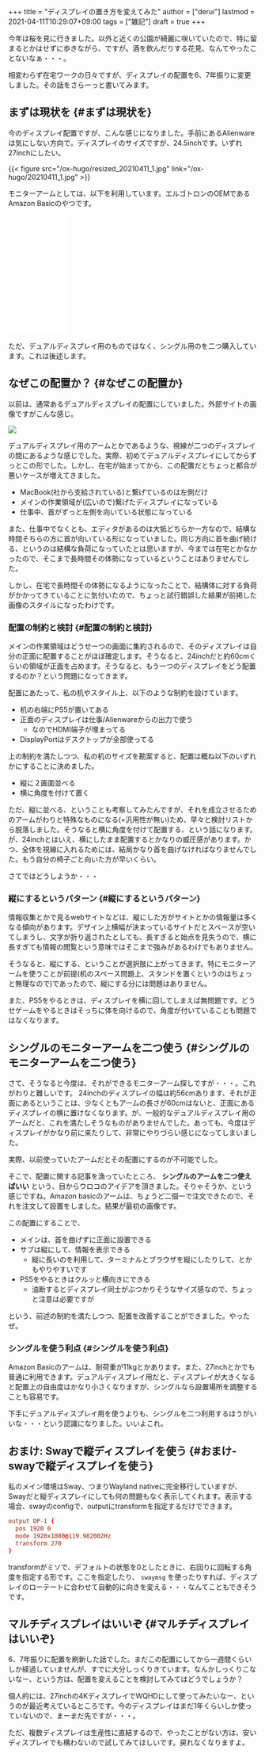 +++
title = "ディスプレイの置き方を変えてみた"
author = ["derui"]
lastmod = 2021-04-11T10:29:07+09:00
tags = ["雑記"]
draft = true
+++

今年は桜を見に行きました。以外と近くの公園が綺麗に咲いていたので、特に留まるとかはせずに歩きながら、ですが。酒を飲んだりする花見、なんてやったことないなぁ・・・。

相変わらず在宅ワークの日々ですが、ディスプレイの配置を6、7年振りに変更しました。その話をさらーっと書いてみます。

<!--more-->


## まずは現状を {#まずは現状を}

今のディスプレイ配置ですが、こんな感じになりました。手前にあるAlienwareは気にしない方向で。ディスプレイのサイズですが、24.5inchです。いずれ27inchにしたい。

{{< figure src="/ox-hugo/resized_20210411_1.jpg" link="/ox-hugo/20210411_1.jpg" >}}

モニターアームとしては、以下を利用しています。エルゴトロンのOEMであるAmazon Basicのやつです。

<iframe style="width:120px;height:240px;" marginwidth="0" marginheight="0" scrolling="no" frameborder="0" src="//rcm-fe.amazon-adsystem.com/e/cm?lt1=_blank&bc1=000000&IS2=1&bg1=FFFFFF&fc1=000000&lc1=0000FF&t=derui09-22&language=ja_JP&o=9&p=8&l=as4&m=amazon&f=ifr&ref=as_ss_li_til&asins=B07PY4TX8B&linkId=04cb6157776d58f499f58a529cdb8b45"></iframe>

ただ、デュアルディスプレイ用のものではなく、シングル用のを二つ購入しています。これは後述します。


## なぜこの配置か？ {#なぜこの配置か}

以前は、通常あるデュアルディスプレイの配置にしていました。外部サイトの画像ですがこんな感じ。

<img src="https://www.google.com/url?sa=i&url=https%3A%2F%2Fwww.nanigoto.com%2Fdisplay%2F&psig=AOvVaw3Ko3TactVj_sWeJyf5qfLY&ust=1618187678129000&source=images&cd=vfe&ved=0CAIQjRxqFwoTCLCrzf_49O8CFQAAAAAdAAAAABAI][https://www.google.com/url?sa=i&url=https%3A%2F%2Fwww.nanigoto.com%2Fdisplay%2F&psig=AOvVaw3Ko3TactVj_sWeJyf5qfLY&ust=1618187678129000&source=images&cd=vfe&ved=0CAIQjRxqFwoTCLCrzf_49O8CFQAAAAAdAAAAABAI">

デュアルディスプレイ用のアームとかであるような、視線が二つのディスプレイの間にあるような感じでした。実際、初めてデュアルディスプレイにしてからずっとこの形でした。しかし、在宅が始まってから、この配置だとちょっと都合が悪いケースが増えてきました。

-   MacBook(社から支給されている)と繋げているのは左側だけ
-   メインの作業領域が(広いので)繋げたディスプレイになっている
-   仕事中、首がずっと左側を向いている状態になっている

また、仕事中でなくとも、エディタがあるのは大抵どちらか一方なので、結構な時間そちらの方に首が向いている形になっていました。同じ方向に首を曲げ続ける、というのは結構な負荷になっていたとは思いますが、今までは在宅とかなかったので、そこまで長時間その体勢になっているということはありませんでした。

しかし、在宅で長時間その体勢になるようになったことで、結構体に対する負荷がかかってきていることに気付いたので、ちょっと試行錯誤した結果が前掲した画像のスタイルになったわけです。


### 配置の制約と検討 {#配置の制約と検討}

メインの作業領域はどうせ一つの画面に集約されるので、そのディスプレイは自分の正面に配置することがほぼ確定します。そうなると、24inchだと約60cmくらいの領域が正面を占めます。そうなると、もう一つのディスプレイをどう配置するのか？という問題になってきます。

配置にあたって、私の机やスタイル上、以下のような制約を設けています。

-   机の右端にPS5が置いてある
-   正面のディスプレイは仕事/Alienwareからの出力で使う
    -   なのでHDMI端子が埋まってる
-   DisplayPortはデスクトップが全部使ってる

上の制約を満たしつつ、私の机のサイズを勘案すると、配置は概ね以下のいずれかにすることに決めました。

-   縦に２画面並べる
-   横に角度を付けて置く

ただ、縦に並べる、ということも考察してみたんですが、それを成立させるためのアームがわりと特殊なものになる(=汎用性が無い)ため、早々と検討リストから脱落しました。そうなると横に角度を付けて配置する、という話になります。が、24inchとはいえ、横にしたまま配置するとかなりの威圧感があります。かつ、全体を視線に入れるためには、結局かなり首を曲げなければなりませんでした。もう自分の椅子ごと向いた方が早いくらい。

さてではどうしようか・・・


### 縦にするというパターン {#縦にするというパターン}

情報収集とかで見るwebサイトなどは、縦にした方がサイトとかの情報量は多くなる傾向があります。デザイン上横幅が決まっているサイトだとスペースが空いてしまうし、文字が折り返されたとしても、長すぎると始点を見失うので、横に長すぎても情報の閲覧という意味ではそこまで強みがあるわけでもありません。

そうなると、縦にする、ということが選択肢に上がってきます。特にモニターアームを使うことが前提(机のスペース問題上、スタンドを置くというのはちょっと無理なので)であったので、縦にする分には問題はありません。

また、PS5をやるときは、ディスプレイを横に回してしまえば無問題です。どうせゲームをやるときはそっちに体を向けるので、角度が付いていることも問題ではなくなります。


## シングルのモニターアームを二つ使う {#シングルのモニターアームを二つ使う}

さて、そうなると今度は、それができるモニターアーム探しですが・・・。これがわりと難しいです。
24inchのディスプレイの幅は約56cmあります、それが正面にあるということは、少なくともアームの長さが60cmはないと、正面にあるディスプレイの横に置けなくなります。が、一般的なデュアルディスプレイ用のアームだと、これを満たしそうなものがありませんでした。あっても、今度はディスプレイがかなり前に来たりして、非常にやりづらい感じになってしまいました。

実際、以前使っていたアームだとその配置にするのが不可能でした。

そこで、配置に関する記事を漁っていたところ、 **シングルのアームを二つ使えばいい** という、目からウロコのアイデアを頂きました。そりゃそうか、という感じですね。Amazon basicのアームは、ちょうど二個一で注文できたので、それを注文して設置をしました。結果が最初の画像です。

この配置にすることで、

-   メインは、首を曲げずに正面に設置できる
-   サブは縦にして、情報を表示できる
    -   縦に長いのを利用して、ターミナルとブラウザを縦にしたりして、とかもやりやすいです
-   PS5をやるときはクルッと横向きにできる
    -   油断するとディスプレイ同士がぶつかりそうなサイズ感なので、ちょっと注意は必要ですが

という、前述の制約を満たしつつ、配置を改善することができました。やったぜ。


### シングルを使う利点 {#シングルを使う利点}

Amazon Basicのアームは、耐荷重が11kgとかあります。また、27inchとかでも普通に利用できます。デュアルディスプレイ用だと、ディスプレイが大きくなると配置上の自由度はかなり小さくなりますが、シングルなら設置場所を調整することも容易です。

下手にデュアルディスプレイ用を使うよりも、シングルを二つ利用するほうがいいな・・・という認識になりました。いいよこれ。


## おまけ: Swayで縦ディスプレイを使う {#おまけ-swayで縦ディスプレイを使う}

私のメイン環境はSway、つまりWayland nativeに完全移行していますが、Swayだと縦ディスプレイにしても何の問題もなく表示してくれます。表示する場合、swayのconfigで、outputにtransformを指定するだけでできます。

```conf
output DP-1 {
  pos 1920 0
  mode 1920x1080@119.982002Hz
  transform 270
}
```

transformがミソで、デフォルトの状態を0としたときに、右回りに回転する角度を指定する形です。ここを指定したり、 `swaymsg` を使ったりすれば、ディスプレイのローテートに合わせて自動的に向きを変える・・・なんてこともできそうです。


## マルチディスプレイはいいぞ {#マルチディスプレイはいいぞ}

6、7年振りに配置を刷新した話でした。まだこの配置にしてから一週間くらいしか経過していませんが、すでに大分しっくりきています。なんかしっくりこないなー、という方は、配置を変えることを検討してみてはどうでしょうか？

個人的には、27inchの4KディスプレイでWQHDにして使ってみたいなー、というのが最近考えているところです。今のディスプレイはまだ1年くらいしか使っていないので、まーまだ先ですが・・・。

ただ、複数ディスプレイは生産性に直結するので、やったことがない方は、安いディスプレイでも構わないので試してみてほしいです。戻れなくなりますよ。
